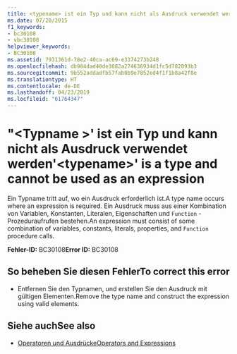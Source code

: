 ```yaml
---
title: <typename> ist ein Typ und kann nicht als Ausdruck verwendet werden.
ms.date: 07/20/2015
f1_keywords:
- bc30108
- vbc30108
helpviewer_keywords:
- BC30108
ms.assetid: 7931361d-78e2-40ca-ac69-e3374273b248
ms.openlocfilehash: db984dad40de3082a274636934d1fc5d782093b3
ms.sourcegitcommit: 9b552addadfb57fab0b9e7852ed4f1f1b8a42f8e
ms.translationtype: HT
ms.contentlocale: de-DE
ms.lasthandoff: 04/23/2019
ms.locfileid: "61764347"
---
```

# <a name="typename-is-a-type-and-cannot-be-used-as-an-expression"></a><span data-ttu-id="64e3f-102">"\<Typname >' ist ein Typ und kann nicht als Ausdruck verwendet werden</span><span class="sxs-lookup"><span data-stu-id="64e3f-102">'\<typename>' is a type and cannot be used as an expression</span></span>
<span data-ttu-id="64e3f-103">Ein Typname tritt auf, wo ein Ausdruck erforderlich ist.</span><span class="sxs-lookup"><span data-stu-id="64e3f-103">A type name occurs where an expression is required.</span></span> <span data-ttu-id="64e3f-104">Ein Ausdruck muss aus einer Kombination von Variablen, Konstanten, Literalen, Eigenschaften und `Function` -Prozeduraufrufen bestehen.</span><span class="sxs-lookup"><span data-stu-id="64e3f-104">An expression must consist of some combination of variables, constants, literals, properties, and `Function` procedure calls.</span></span>  
  
 <span data-ttu-id="64e3f-105">**Fehler-ID:** BC30108</span><span class="sxs-lookup"><span data-stu-id="64e3f-105">**Error ID:** BC30108</span></span>  
  
## <a name="to-correct-this-error"></a><span data-ttu-id="64e3f-106">So beheben Sie diesen Fehler</span><span class="sxs-lookup"><span data-stu-id="64e3f-106">To correct this error</span></span>  
  
- <span data-ttu-id="64e3f-107">Entfernen Sie den Typnamen, und erstellen Sie den Ausdruck mit gültigen Elementen.</span><span class="sxs-lookup"><span data-stu-id="64e3f-107">Remove the type name and construct the expression using valid elements.</span></span>  
  
## <a name="see-also"></a><span data-ttu-id="64e3f-108">Siehe auch</span><span class="sxs-lookup"><span data-stu-id="64e3f-108">See also</span></span>

- [<span data-ttu-id="64e3f-109">Operatoren und Ausdrücke</span><span class="sxs-lookup"><span data-stu-id="64e3f-109">Operators and Expressions</span></span>](../../../visual-basic/programming-guide/language-features/operators-and-expressions/index.md)
